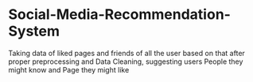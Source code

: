 # Social-Media-Recommendation-System
Taking data of liked pages and friends of all the user based on that after proper preprocessing and Data Cleaning, suggesting users People they might know and Page they might like
